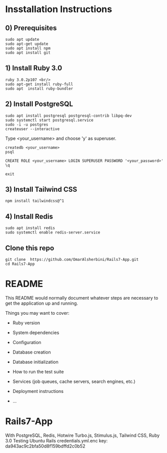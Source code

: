 # Insstallation Instructions

## 0) Prerequisites
```
sudo apt update
sudo apt-get update
sudo apt install npm
sudo apt install git
```

## 1) Install Ruby 3.0
```
ruby 3.0.2p107 <br/>
sudo apt-get install ruby-full
sudo apt  install ruby-bundler
```
## 2) Install PostgreSQL
```
sudo apt install postgresql postgresql-contrib libpq-dev
sudo systemctl start postgresql.service
sudo -i -u postgres
createuser --interactive
```
Type <your_username> and choose 'y' as superuser. <br/>
```
createdb <your_username>
psql
```
```
CREATE ROLE <your_username> LOGIN SUPERUSER PASSWORD '<your_password>'
\q
```
```
exit
```
## 3) Install Tailwind CSS
```
npm install tailwindcss@^1
```
## 4) Install Redis
```
sudo apt install redis
sudo systemctl enable redis-server.service
```
## Clone this repo
```
git clone  https://github.com/OmarAlsherbini/Rails7-App.git
cd Rails7-App

```








# README

This README would normally document whatever steps are necessary to get the
application up and running.

Things you may want to cover:

* Ruby version

* System dependencies

* Configuration

* Database creation

* Database initialization

* How to run the test suite

* Services (job queues, cache servers, search engines, etc.)

* Deployment instructions

* ...

# Rails7-App
With PostgreSQL, Redis, Hotwire Turbo.js, Stimulus.js, Tailwind CSS, Ruby 3.0
Testing Ubuntu Rails credentials.yml.enc key: da943ac9c2bfa50d8f159bdffd2c0b52

